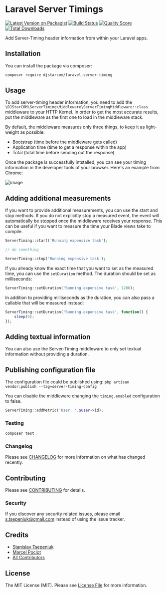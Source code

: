 # Laravel Server Timings

[![Latest Version on Packagist](https://img.shields.io/packagist/v/djstarcom/laravel-server-timing.svg?style=flat-square)](https://packagist.org/packages/djstarcom/laravel-server-timing)
[![Build Status](https://img.shields.io/travis/djstarcom/laravel-server-timing/master.svg?style=flat-square)](https://travis-ci.org/djstarcom/laravel-server-timing)
[![Quality Score](https://img.shields.io/scrutinizer/g/djstarcom/laravel-server-timing.svg?style=flat-square)](https://scrutinizer-ci.com/g/djstarcom/laravel-server-timing)
[![Total Downloads](https://img.shields.io/packagist/dt/djstarcom/laravel-server-timing.svg?style=flat-square)](https://packagist.org/packages/djstarcom/laravel-server-timing)

Add Server-Timing header information from within your Laravel apps.

## Installation

You can install the package via composer:

```bash
composer require djstarcom/laravel-server-timing
```

## Usage

To add server-timing header information, you need to add the `\DJStarCOM\ServerTiming\Middleware\ServerTimingMiddleware::class` middleware to your HTTP Kernel.
In order to get the most accurate results, put the middleware as the first one to load in the middleware stack.

By default, the middleware measures only three things, to keep it as light-weight as possible:

- Bootstrap (time before the middleware gets called)
- Application time (time to get a response within the app)
- Total (total time before sending out the response)

Once the package is successfully intstalled, you can see your timing information in the developer tools of your browser. Here's an example from Chrome:

![image](https://user-images.githubusercontent.com/40676515/73973252-d831a980-48e7-11ea-88fc-a606fd5b758a.png)

## Adding additional measurements

If you want to provide additional measurements, you can use the start and stop methods. If you do not explicitly stop a measured event, the event will automatically be stopped once the middleware receives your response. This can be useful if you want to measure the time your Blade views take to compile.

```php
ServerTiming::start('Running expensive task');

// do something

ServerTiming::stop('Running expensive task');
```

If you already know the exact time that you want to set as the measured time, you can use the `setDuration` method. The duration should be set as milliseconds:

```php
ServerTiming::setDuration('Running expensive task', 1200);
```

In addition to providing milliseconds as the duration, you can also pass a callable that will be measured instead:


```php
ServerTiming::setDuration('Running expensive task', function() {
    sleep(5);
});
```

## Adding textual information

You can also use the Server-Timing middleware to only set textual information without providing a duration.

## Publishing configuration file

The configuration file could be published using:
`php artisan vendor:publish --tag=server-timing-config`

You can disable the middleware changing the `timing.enabled` configuration to false.

```php
ServerTiming::addMetric('User: '.$user->id);
```

### Testing

``` bash
composer test
```

### Changelog

Please see [CHANGELOG](CHANGELOG.md) for more information on what has changed recently.

## Contributing

Please see [CONTRIBUTING](CONTRIBUTING.md) for details.

### Security

If you discover any security related issues, please email s.tsepeniuk@gmail.com instead of using the issue tracker.

## Credits

- [Stanislav Tsepeniuk](https://github.com/djstarcom)
- [Marcel Pociot](https://github.com/mpociot)
- [All Contributors](../../contributors)

## License

The MIT License (MIT). Please see [License File](LICENSE.md) for more information.
